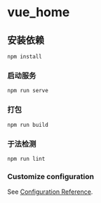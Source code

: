 # vue_home

## 安装依赖
```
npm install
```

### 启动服务
```
npm run serve
```

### 打包
```
npm run build
```

### 于法检测
```
npm run lint
```

### Customize configuration
See [Configuration Reference](https://cli.vuejs.org/config/).
